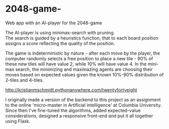 # 2048-game-

Web app with an AI-player for the 2048-game

The AI-player is using minimax-search with pruning.  
The search is guided by a heuristics function, that to each
board position assigns a score reflecting the quality of the position.

The game is indeterministic by nature - after each move by the player, the computer randomly selects a free position to place a new tile - 90% of these new tiles will have value 2, while 10% will have value 4. In the
mini-max search, the minimizing and maximazing agents are choosing their moves based on expected values given
the known 10%-90% distribution of 2-tiles and 4-tiles.

http://kristianmschmidt.pythonanywhere.com/twentyfortyeight

I originally made a version of the backend to this project as an assignment to the online 'micro-master in Artificial intelligence' at Columbia University. Since then I've fine-tuned the algorithms, added expected-value considerations, designed a responsive front-end and put it all together using Flask. 
